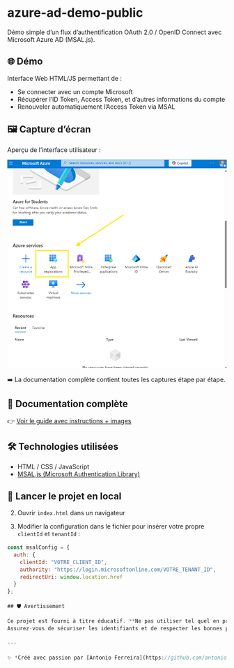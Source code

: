 # azure-ad-demo-public

Démo simple d’un flux d’authentification OAuth 2.0 / OpenID Connect avec Microsoft Azure AD (MSAL.js).

## 🌐 Démo

Interface Web HTML/JS permettant de :
- Se connecter avec un compte Microsoft
- Récupérer l’ID Token, Access Token, et d’autres informations du compte
- Renouveler automatiquement l’Access Token via MSAL

## 🖼️ Capture d’écran

Aperçu de l’interface utilisateur :

![Étape 1](docs/screenshots/1.png)

➡️ La documentation complète contient toutes les captures étape par étape.

## 📘 Documentation complète

👉 [Voir le guide avec instructions + images](docs/setup.md)

## 🛠️ Technologies utilisées

- HTML / CSS / JavaScript
- [MSAL.js (Microsoft Authentication Library)](https://github.com/AzureAD/microsoft-authentication-library-for-js)

## 🚀 Lancer le projet en local

2. Ouvrir `index.html` dans un navigateur

3. Modifier la configuration dans le fichier pour insérer votre propre `clientId` et `tenantId` :

```js
const msalConfig = {
  auth: {
    clientId: "VOTRE_CLIENT_ID",
    authority: "https://login.microsoftonline.com/VOTRE_TENANT_ID",
    redirectUri: window.location.href
  }
};

## 🛡️ Avertissement

Ce projet est fourni à titre éducatif. **Ne pas utiliser tel quel en production.**  
Assurez-vous de sécuriser les identifiants et de respecter les bonnes pratiques OAuth 2.0.

---

✨ *Créé avec passion par [Antonio Ferreira](https://github.com/antoniofos88)*
